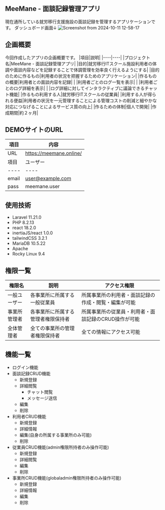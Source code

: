 ## MeeMane - 面談記録管理アプリ
現在通所している就労移行支援施設の面談記録を管理するアプリケーションです。
ダッシュボード画面↓
![Screenshot from 2024-10-11 12-58-17](https://github.com/user-attachments/assets/3dd48828-4cb4-4170-8f2e-4bbe9a82b226)

## 企画概要
今回作成したアプリの企画概要です。
|項目|説明|
|----|----|
|プロジェクト名|MeeMane - 面談記録管理アプリ|
|目的|就労移行ITスクール施設利用者の体調や面談内容などを記録することで体調管理を効率良く行えるようにする|
|目的のために作るもの|利用者の状況を把握するためのアプリケーション|
|作るものの概要|利用者との面談内容を記録|
|              |利用者ごとのログ一覧を表示|
|              |利用者ごとのログ詳細を表示|
|              |ログ詳細に対してインタラクティブに議論できるチャット機能|
|作るもの利用する人|就労移行ITスクールの従業員|
|利用する人が得られる便益|利用者の状況を一元管理することによる管理コストの削減と細やかな対応につなげることによるサービス質の向上|
|作るための体制|個人で開発|
|作成期間|約２ヶ月|
## DEMOサイトのURL
|項目|内容|
|----|----|
|URL|https://meemane.online/|
|項目|ユーザー|管理者|
|----|----|----|
|email|user@example.com|admin@example.com|
|pass|meemane.user|meemane.admin|

## 使用技術
- Laravel 11.21.0
- PHP 8.2.13
- react 18.2.0
- inertiaJS/react 1.0.0
- tailwindCSS 3.2.1
- MariaDB 10.5.22
- Apache
- Rocky Linux 9.4
## 権限一覧
|権限名|説明|アクセス権限|
|----|----|----|
|一般ユーザー|各事業所に所属する一般従業員|所属事業所の利用者・面談記録の作成・閲覧・編集が可能|
|事業所管理者|各事業所に所属する管理者権限保持者|所属事業所の従業員・利用者・面談記録のCRUD操作が可能|
|全体管理者|全ての事業所の管理者権限保持者|全ての情報にアクセス可能|
## 機能一覧
- ログイン機能
- 面談記録CRUD機能
    - 新規登録
    - 詳細閲覧
        - チャット閲覧
        - メッセージ送信
    - 編集
    - 削除
- 利用者CRUD機能
    - 新規登録
    - 詳細情報
    - 編集(自身の所属する事業所のみ可能)
    - 削除
- 従業員CRUD機能(admin権限所持者のみ操作可能)
    - 新規登録
    - 詳細閲覧
    - 編集
    - 削除
- 事業所CRUD機能(globaladmin権限所持者のみ操作可能)
    - 新規登録
    - 詳細情報
    - 編集
    - 削除
